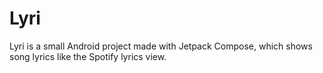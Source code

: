 # Lyri

Lyri is a small Android project made with Jetpack Compose, which shows song lyrics like the Spotify lyrics view.
